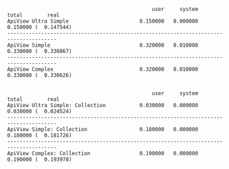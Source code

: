                                                    user     system      total        real
    ApiView Ultra Simple                       0.150000   0.000000   0.150000 (  0.147544)
    --------------------------------------------------------------------------------------
    ApiView Simple                             0.320000   0.010000   0.330000 (  0.330867)
    --------------------------------------------------------------------------------------
    ApiView Complex                            0.320000   0.010000   0.330000 (  0.330626)


                                                   user     system      total        real
    ApiView Ultra Simple: Collection           0.030000   0.000000   0.030000 (  0.024524)
    --------------------------------------------------------------------------------------
    ApiView Simple: Collection                 0.180000   0.000000   0.180000 (  0.181726)
    --------------------------------------------------------------------------------------
    ApiView Complex: Collection                0.190000   0.000000   0.190000 (  0.193978)
